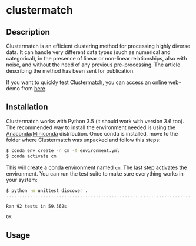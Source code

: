 # clustermatch


## Description

Clustermatch is an efficient clustering method for processing highly diverse data. It can handle
very different data types (such as numerical and categorical), in the presence of linear or
non-linear relationships, also with noise, and without the need of any previous pre-processing.
The article describing the method has been sent for publication.

If you want to quickly test Clustermatch, you can access an online web-demo from
[here](http://sinc.unl.edu.ar/web-demo/clustermatch/).


## Installation

Clustermatch works with Python 3.5 (it should work with version 3.6 too).
The recommended way to install the environment needed is using the [Anaconda](https://anaconda.org/)/[Miniconda](https://conda.io/miniconda.html) distribution.
Once conda is installed, move to the folder where Clustermatch was unpacked and follow this steps:

```bash
$ conda env create -n cm -f environment.yml
$ conda activate cm
```

This will create a conda environment named `cm`. The last step activates the environment.
You can run the test suite to make sure everything works in your system:

```bash
$ python -m unittest discover .
......................................................................

Ran 92 tests in 59.562s

OK
```


## Usage

```bash

```
